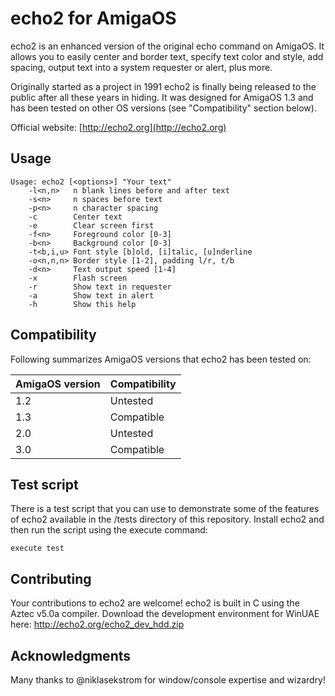 # echo2 for AmigaOS

echo2 is an enhanced version of the original echo command on AmigaOS. It allows you to easily center and border text, specify text color and style, add spacing, output text into a system requester or alert, plus more.

Originally started as a project in 1991 echo2 is finally being released to the public after all these years in hiding. It was designed for AmigaOS 1.3 and has been tested on other OS versions (see "Compatibility" section below).

Official website: [http://echo2.org](http://echo2.org)


## Usage

```
Usage: echo2 [<options>] "Your text"
    -l<n,n>   n blank lines before and after text
    -s<n>     n spaces before text
    -p<n>     n character spacing
    -c        Center text
    -e        Clear screen first
    -f<n>     Foreground color [0-3]
    -b<n>     Background color [0-3]
    -t<b,i,u> Font style [b]old, [i]talic, [u]nderline
    -o<n,n,n> Border style [1-2], padding l/r, t/b
    -d<n>     Text output speed [1-4]
    -x        Flash screen
    -r        Show text in requester
    -a        Show text in alert
    -h        Show this help
```


## Compatibility

Following summarizes AmigaOS versions that echo2 has been tested on:

AmigaOS version | Compatibility
--------------- | -------------
1.2             | Untested
1.3             | Compatible
2.0             | Untested
3.0             | Compatible


## Test script

There is a test script that you can use to demonstrate some of the features of echo2 available in the /tests directory of this repository.  Install echo2 and then run the script using the execute command:

```
execute test
```


## Contributing

Your contributions to echo2 are welcome! echo2 is built in C using the Aztec v5.0a compiler. Download the development environment for WinUAE here: http://echo2.org/echo2_dev_hdd.zip


## Acknowledgments

Many thanks to @niklasekstrom for window/console expertise and wizardry!
